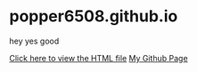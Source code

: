 # popper6508.github.io
hey yes good

[Click here to view the HTML file](./templates/index.html)
[My Github Page](https://github.com/popper6508)
